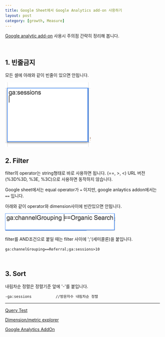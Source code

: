 ```yaml
---
title: Google Sheet에서 Google Analytics add-on 사용하기
layout: post
category: [growth, Measure]
--- 
```


[Google analytic add-on][1] 사용시 주의점 간략히 정리해 봅니다.

<br>

## 1. 빈줄금지

모든 셀에 아래와 같이 빈줄이 있으면 안됩니다.

<img src="/public/google-analytics-add-on-no-blank.png" alt="google-analytics-addon-no-blank" style="width:auto"/>


<br>

## 2. Filter

filter의 operator는 string형태로 바로 사용하면 됩니다. (==, >, <)
URL 버전(%3D%3D, %3E, %3C)으로 사용하면 동작하지 않습니다.

Google sheet에서는 equal operator가 `=` 이지만, google anlaytics addon에서는 `==` 입니다.

아래와 같이 operator와 dimension사이에 빈칸있으면 안됩니다.

<img src="/public/google-analytics-add-on-no-space.png" alt="google-analytics-addon-no-spac" style="width:auto">

filter를 AND조건으로 붙일 때는 filter 사이에 ';'(세미콜론)을 붙입니다.

`ga:channelGrouping==Referral;ga:sessions>10`

<br>

## 3. Sort

내림차순 정렬은 정렬기준 앞에 '-'를 붙입니다.

`-ga:sessions           //방문자수 내림차순 정렬`



---
[Query Test][2]

[Dimension/metric explorer][3]

[Google Analytics AddOn][4]


[1]: https://developers.google.com/analytics/solutions/google-analytics-spreadsheet-add-on
[2]: https://ga-dev-tools.appspot.com/query-explorer/
[3]: https://developers.google.com/analytics/devguides/reporting/core/dimsmets
[4]: https://developers.google.com/analytics/solutions/google-analytics-spreadsheet-add-on